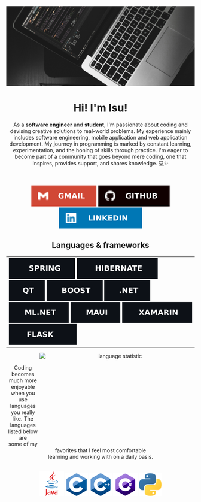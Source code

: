 <!-- README_PROFILE -->

<!-- BANNER -->
<div align="center">
    <!-- IMAGES INFO -->
    <!-- FIRST IMAGE ( DARK THEME ) -->
    <!--
        Author: AltumCode
        Source: ( https://unsplash.com/photos/SQi9eOsanU8 )
        Author profile: ( https://unsplash.com/@altumcode )
        License: Unsplash License ( https://unsplash.com/license )
    -->
    <!-- SECOND IMAGE ( LIGHT THEME ) -->
    <!--
        Author: AltumCode
        Source: ( https://unsplash.com/photos/a-laptop-computer-sitting-on-top-of-a-white-desk-L-RG6jBgeic )
        Author profile: ( https://unsplash.com/@altumcode )
        License: Unsplash License ( https://unsplash.com/license )
    -->
    <picture>
        <source media="(prefers-color-scheme: dark)"  srcset="image/dark-theme/profile_readme_banner.webp" />
        <source media="(prefers-color-scheme: light)" srcset="image/light-theme/profile_readme_banner.webp" />
        <img src="image/dark-theme/profile_readme_banner.webp"  alt="banner" />
    </picture>
</div>

<!-- INTRODUCTION -->
<div align="center">
    <h1> Hi! I'm Isu! </h1>
    <p>
        As a <strong>software engineer</strong> and <strong>student</strong>, I'm passionate about coding and devising creative solutions to real-world problems. 
        My experience mainly includes software engineering, mobile application and web application development.
        My journey in programming is marked by constant learning, experimentation, and the honing of skills through practice. 
        I'm eager to become part of a community that goes beyond mere coding, one that inspires, provides support, and shares knowledge. 💻✨
    </p>
</div>

<!-- CONTACT & LINKS -->
<br />
<div align="center">

[![Gmail](image/universal/links/gmail-badge.svg)](mailto:krystian.isu@gmail.com)
[![Github](image/universal/links/github-badge.svg)](https://github.com/Krystian-Isu)
[![LinkedIn](image/universal/links/linkedin-badge.svg)](https://www.linkedin.com/in/krystian-isu/)
</div>

<!-- LANGUAGES AND THEIR STATISTICS -->
<div align="center">
    <h2> Languages & frameworks </h2>
    <div>
        <table>
            <td>
                <picture>
                    <source media="(prefers-color-scheme: dark)"  srcset="image/dark-theme/frameworks/spring.svg" />
                    <source media="(prefers-color-scheme: light)" srcset="image/light-theme/frameworks/spring.svg" />
                    <img src="image/dark-theme/frameworks/spring.svg" alt="spring" />
                </picture>
                <picture>
                    <source media="(prefers-color-scheme: dark)"  srcset="image/dark-theme/frameworks/hibernate.svg" />
                    <source media="(prefers-color-scheme: light)" srcset="image/light-theme/frameworks/hibernate.svg" />
                    <img src="image/dark-theme/frameworks/hibernate.svg" alt="hibernate"/>
                </picture>
                <picture>
                    <source media="(prefers-color-scheme: dark)"  srcset="image/dark-theme/frameworks/qt.svg" />
                    <source media="(prefers-color-scheme: light)" srcset="image/light-theme/frameworks/qt.svg" />
                    <img src="image/dark-theme/frameworks/qt.svg" alt="qt" />
                </picture>
                <picture>
                    <source media="(prefers-color-scheme: dark)"  srcset="image/dark-theme/frameworks/boost.svg" />
                    <source media="(prefers-color-scheme: light)" srcset="image/light-theme/frameworks/boost.svg" />
                    <img src="image/dark-theme/frameworks/boost.svg" alt="boost" />
                </picture>
                <picture>
                    <source media="(prefers-color-scheme: dark)"  srcset="image/dark-theme/frameworks/dotnet.svg" />
                    <source media="(prefers-color-scheme: light)" srcset="image/light-theme/frameworks/dotnet.svg" />
                    <img src="image/dark-theme/frameworks/dotnet.svg" alt="dotnet" />
                </picture>
                <picture>
                    <source media="(prefers-color-scheme: dark)"  srcset="image/dark-theme/frameworks/ml-dotnet.svg" />
                    <source media="(prefers-color-scheme: light)" srcset="image/light-theme/frameworks/ml-dotnet.svg" />
                    <img src="image/dark-theme/frameworks/ml-dotnet.svg" alt="ml-dotnet" />
                </picture>
                <picture>
                    <source media="(prefers-color-scheme: dark)"  srcset="image/dark-theme/frameworks/maui.svg" />
                    <source media="(prefers-color-scheme: light)" srcset="image/light-theme/frameworks/maui.svg" />
                    <img src="image/dark-theme/frameworks/maui.svg" alt="maui" />
                </picture>
                <picture>
                    <source media="(prefers-color-scheme: dark)"  srcset="image/dark-theme/frameworks/xamarin.svg" />
                    <source media="(prefers-color-scheme: light)" srcset="image/light-theme/frameworks/xamarin.svg" />
                    <img src="image/dark-theme/frameworks/xamarin.svg" alt="xamarin" />
                </picture>
                <picture>
                    <source media="(prefers-color-scheme: dark)"  srcset="image/dark-theme/frameworks/flask.svg" />
                    <source media="(prefers-color-scheme: light)" srcset="image/light-theme/frameworks/flask.svg" />
                    <img src="image/dark-theme/frameworks/flask.svg" alt="flask" />
                </picture>
            </td>
        </table>
    </div>
    <picture>
        <source media="(prefers-color-scheme: dark)" srcset="https://github-readme-stats.vercel.app/api/top-langs/?username=Krystian-Isu&layout=donut&theme=transparent&hide_border=true&card_width=300&text_color=ECECEC&title_color=F4F4F4&disable_animations=true" />
        <source media="(prefers-color-scheme: light)" srcset="https://github-readme-stats.vercel.app/api/top-langs/?username=Krystian-Isu&layout=donut&theme=transparent&hide_border=true&card_width=300&text_color=191919&title_color=191919&disable_animations=true" />
        <img src="https://github-readme-stats.vercel.app/api/top-langs/?username=Krystian-Isu&layout=donut&theme=transparent&hide_border=true&card_width=300&text_color=ECECEC&title_color=F4F4F4&disable_animations=true" width="415" height="240" align="right" alt="language statistic" />
    </picture>
    <br />
    <div>
        <p>
          Coding becomes much more enjoyable when you use <br> ‎‎languages you really like. 
          ‎‎The languages listed below are <br> some of my favorites that I feel most comfortable <br> ‎‎learning and working with on a daily basis.
        </p>
    </div>
    <br />
    <div align="center">
        <img width="65" src="image/universal/languages/java.png"        alt="Java"   title="Java"/>
        <img width="60" src="image/universal/languages/c.png"           alt="C"      title="C"/>
        <img width="60" src="image/universal/languages/cplusplus.png"   alt="C++"    title="C++"/>
        <img width="65" src="image/universal/languages/csharp.png"      alt="C#"     title="C#"/>
        <img width="60" src="image/universal/languages/python.png"      alt="Python" title="Python"/>
    </div>
</div>
